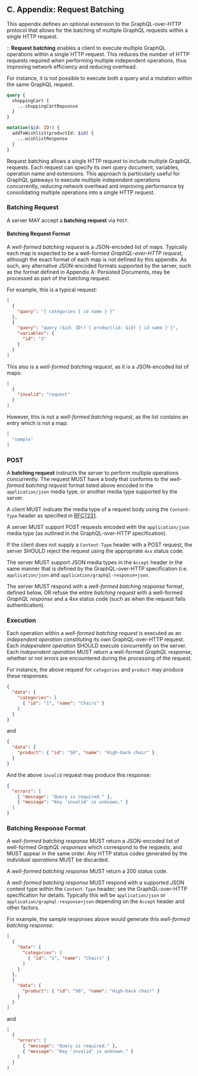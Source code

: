 ## C. Appendix: Request Batching

This appendix defines an optional extension to the GraphQL-over-HTTP protocol that allows for the batching of multiple GraphQL requests within a single HTTP request.

:: **Request batching** enables a client to execute multiple GraphQL operations within a single HTTP request. This reduces the number of HTTP requests required when performing multiple independent operations, thus improving network efficiency and reducing overhead.

For instance, it is not possible to execute both a query and a mutation within the same GraphQL request.

```graphql
query {
  shoppingCart {
    ...shoppingCartRepsonse
  }
}

mutation($id: ID!) {
  addToWishlist(productId: $id) {
    ...wishlistResponse
  }
}
```

Request batching allows a single HTTP request to include multiple GraphQL requests. Each request can specify its own query document, variables, operation name and extensions. This approach is particularly useful for GraphQL gateways to execute multiple independent operations concurrently, reducing network overhead and improving performance by consolidating multiple operations into a single HTTP request.

### Batching Request

A server MAY accept a **batching request** via `POST`.

#### Batching Request Format

A _well-formed batching request_ is a JSON-encoded list of maps. Typically each map is expected to be a well-formed _GraphQL-over-HTTP request_, although
the exact format of each map is not defined by this appendix. As such, any alternative JSON-encoded formats supported by the server, such as the format
defined in Appendix A: Persisted Documents, may be processed as part of the batching request.

For example, this is a typical request:

```json
[
  {
    "query": "{ categories { id name } }"
  },
  {
    "query": "query ($id: ID!) { product(id: $id) { id name } }",
    "variables": {
      "id": "2"
    }
  }
]
```

This also is a _well-formed batching request_, as it is a JSON-encoded list of maps:

```json
[
  {
    "invalid": "request"
  }
]
```

However, this is not a _well-formed batching request_, as the list contains an entry which is not a map:

```json
[
  "sample"
]
```

### POST

A **batching request** instructs the server to perform multiple operations concurrently. The request MUST have a body
that conforms to the _well-formed batching request_ format listed above encoded in the `application/json` media type, or another media type supported by the server.

A client MUST indicate the media type of a request body using the `Content-Type` header as specified in [RFC7231](https://datatracker.ietf.org/doc/html/rfc7231).

A server MUST support POST requests encoded with the `application/json` media type (as outlined in the GraphQL-over-HTTP specification).

If the client does not supply a `Content-Type` header with a POST request, the server SHOULD reject the request using the appropriate `4xx` status code.

The server MUST support JSON media types in the `Accept` header in the same manner that is defined by the GraphQL-over-HTTP specification (i.e. `application/json`
and `application/graphql-response+json`.

The server MUST respond with a _well-formed batching response_ format, defined below, OR refuse the entire _batching request_ with a well-formed _GraphQL response_ and
a 4xx status code (such as when the request fails authentication).

### Execution

Each operation within a _well-formed batching request_ is executed as an _independent operation_
constituting its own GraphQL-over-HTTP request. Each _independent operation_ SHOULD execute concurrently
on the server. Each _independent operation_ MUST return a well-formed _GraphQL response_, whether or not
errors are encountered during the processing of the request.

For instance, the above request for `categories` and `product` may produce these responses:

```json
{
  "data": {
    "categories": [
      { "id": "1", "name": "Chairs" }
    ]
  }
}
```

and

```json
{
  "data": {
    "product": { "id": "50", "name": "High-back chair" }
  }
}
```

And the above `invalid` request may produce this response:

```json
{
  "errors": [
    { "message": "Query is required." },
    { "message": "Key 'invalid' is unknown." }
  ]
}
```

### Batching Response Format

A _well-formed batching response_ MUST return a JSON-encoded list of well-formed _GraphQL responses_ which correspond to the requests,
and MUST appear in the same order. Any HTTP status codes generated by the _individual operations_ MUST be discarded.

A _well-formed batching response_ MUST return a 200 status code.

A _well-formed batching response_ MUST respond with a supported JSON content type within the `Content-Type` header; see the GraphQL-over-HTTP
specification for details. Typically this will be `application/json` or `application/graphql-response+json` depending on the `Accept` header and other factors.

For example, the sample responses above would generate this _well-formed batching response_:

```json
[
  {
    "data": {
      "categories": [
        { "id": "1", "name": "Chairs" }
      ]
    }
  },
  {
    "data": {
      "product": { "id": "50", "name": "High-back chair" }
    }
  }
]
```

and

```json
[
  {
    "errors": [
      { "message": "Query is required." },
      { "message": "Key 'invalid' is unknown." }
    ]
  }
]
```
